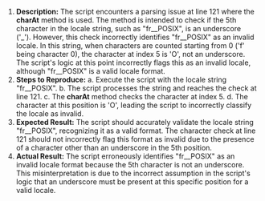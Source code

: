 ﻿1. **Description:** The script encounters a parsing issue at line 121 where the **charAt** method is used. The method is intended to check if the 5th character in the locale string, such as "fr\_\_POSIX", is an underscore ('\_'). However, this check incorrectly identifies "fr\_\_POSIX" as an invalid locale. In this string, when characters are counted starting from 0 ('f' being character 0), the character at index 5 is 'O', not an underscore. The script's logic at this point incorrectly flags this as an invalid locale, although "fr\_\_POSIX" is a valid locale format.
1. **Steps to Reproduce:** a. Execute the script with the locale string "fr\_\_POSIX". b. The script processes the string and reaches the check at line 121. c. The **charAt** method checks the character at index 5. d. The character at this position is 'O', leading the script to incorrectly classify the locale as invalid.
1. **Expected Result:** The script should accurately validate the locale string "fr\_\_POSIX", recognizing it as a valid format. The character check at line 121 should not incorrectly flag this format as invalid due to the presence of a character other than an underscore in the 5th position.
1. **Actual Result:** The script erroneously identifies "fr\_\_POSIX" as an invalid locale format because the 5th character is not an underscore. This misinterpretation is due to the incorrect assumption in the script's logic that an underscore must be present at this specific position for a valid locale.

